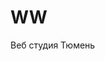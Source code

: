 # WW
Веб студия Тюмень
<?php
    include ('../../../include/basic_file.php'); 
    $status = $_POST['status']; $term = $_POST['term'];
    $searchTopicTask = formatting($_POST['searchTopicTask']); $searchTopicTaskTo = formatting($_POST['searchTopicTaskTo']);
    
    if($term == '0'){$request = "AND termDate = '{$current_date}'";}
    elseif($term == '1'){$request = "AND termDate = '{$tomorrow_date}'";}
    elseif($term == '2'){$newDate = date('Y-m-d', time() + 172800); $request = "AND termDate = '{$newDate}'";}
    elseif($term == '3'){$newDate = date('Y-m-d', time() + 259200); $request = "AND termDate = '{$newDate}'";}
    elseif($term == '4'){$newDate = date('Y-m-d', time() + 345600); $request = "AND termDate = '{$newDate}'";}
    elseif($term == '5'){$newDate = date('Y-m-d', time() + 432000); $request = "AND termDate = '{$newDate}'";}
    elseif($term == '-1'){$request = "AND termDate < '{$current_date}'";}
    else{$request = null;}
    
    if((int)$status){$requestStatus = "status = '{$status}' AND substatus != '99' AND addUser = '{$_SESSION['user_id']}'";}
    elseif($status == 'privateA'){$requestStatus = "status = '{$_SESSION['user_id']}' AND substatus = '99' AND addUser = '{$_SESSION['user_id']}'";}
    elseif($status == 'inboxA'){$requestStatus = "status = '{$_SESSION['user_id']}' AND substatus = '99' AND addUser != '{$_SESSION['user_id']}'";}
    elseif($status == 'outboxA'){$requestStatus = "status != '{$_SESSION['user_id']}' AND substatus = '99' AND addUser = '{$_SESSION['user_id']}'";}
    elseif($status == 'all'){$requestStatus = "status != '{$_SESSION['user_id']}' AND substatus != '99' AND addUser = '{$_SESSION['user_id']}'";}
    else {$requestStatus = "status = '{$_SESSION['user_id']}' AND substatus != '99'";}
    
    if($searchTopicTask){$requestSearchTopic = "AND topic LIKE '%{$searchTopicTask}%'";}
    if($searchTopicTaskTo){$requestSearchTopic = "AND topic LIKE '%{$searchTopicTaskTo}%'";}
    
    if($term == '9')
    {
        $requestStatus = "status != '{$_SESSION['user_id']}' AND substatus != '99' AND addUser = '{$_SESSION['user_id']}'"; 
        $request = "AND termDate < '{$current_date}' AND addUser = '{$_SESSION['user_id']}'";
    }
    if($term == '10')
    {
        $requestStatus = "status != '{$_SESSION['user_id']}' AND substatus != '99' AND addUser = '{$_SESSION['user_id']}'"; 
        $request = null;
    }
    if($term == '11')
    {
        $requestStatus = "status != '{$_SESSION['user_id']}' AND substatus = '98' AND addUser = '{$_SESSION['user_id']}'"; 
        $request = null;
    }
?>
